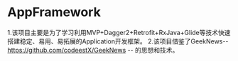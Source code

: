 # AppFramework
1.该项目主要是为了学习利用MVP+Dagger2+Retrofit+RxJava+Glide等技术快速搭建稳定、易用、易拓展的Application开发框架。
2.该项目借鉴了GeekNews-- https://github.com/codeestX/GeekNews -- 的思想和技术。
